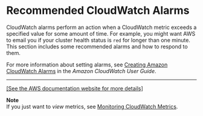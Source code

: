 # Recommended CloudWatch Alarms<a name="cloudwatch-alarms"></a>

CloudWatch alarms perform an action when a CloudWatch metric exceeds a specified value for some amount of time\. For example, you might want AWS to email you if your cluster health status is `red` for longer than one minute\. This section includes some recommended alarms and how to respond to them\.

For more information about setting alarms, see [Creating Amazon CloudWatch Alarms](http://docs.aws.amazon.com/AmazonCloudWatch/latest/monitoring/AlarmThatSendsEmail.html) in the *Amazon CloudWatch User Guide*\.


****  
[\[See the AWS documentation website for more details\]](http://docs.aws.amazon.com/elasticsearch-service/latest/developerguide/cloudwatch-alarms.html)

**Note**  
If you just want to *view* metrics, see [Monitoring CloudWatch Metrics](es-managedomains.md#es-managedomains-cloudwatchmetrics)\.